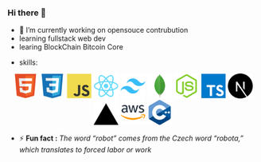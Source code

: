### Hi there :wave:

- 🔭 I’m currently working on opensouce contrubution
- learning fullstack web dev
- learing BlockChain Bitcoin Core
* skills:
<p align ="center"">
<img src="https://github.com/6D-pixel/6D-pixel/blob/main/tech-icons/HTML5.svg" alt="html" height=50 />
<img src="https://github.com/6D-pixel/6D-pixel/blob/main/tech-icons/CSS3.svg" alt="css" height=50 />
<img src="https://github.com/6D-pixel/6D-pixel/blob/main/tech-icons/JavaScript.svg" alt="javascript" height=50 />
<img src="https://github.com/6D-pixel/6D-pixel/blob/main/tech-icons/React.svg" alt="React" height=50 />
<img src="https://github.com/6D-pixel/6D-pixel/blob/main/tech-icons/Tailwind%20CSS.svg" alt="taiwind" height=50 />
<img src="https://github.com/6D-pixel/6D-pixel/blob/main/tech-icons/MongoDB.svg" alt="mongoDB" height=50 />
<img src="https://github.com/6D-pixel/6D-pixel/blob/main/tech-icons/Node.js.svg" alt="nodeJS" height=50 />
<img src="https://github.com/6D-pixel/6D-pixel/blob/main/tech-icons/TypeScript.svg" alt="typescript" height=50 />
<img src="https://github.com/6D-pixel/6D-pixel/blob/main/tech-icons/Next.js.svg" alt="Next js" height=50 />
<img src="https://github.com/6D-pixel/6D-pixel/blob/main/tech-icons/Vercel.svg" alt="Versal" height=50 />
<img src="https://github.com/6D-pixel/6D-pixel/blob/main/tech-icons/AWS.svg" alt="aws" height=50 />
<img src="https://github.com/6D-pixel/6D-pixel/blob/main/tech-icons/C%2B%2B%20(CPlusPlus).svg" alt="C++" height=50 />
</p>


- ⚡ <b>Fun fact :</b> <i> The word “robot” comes from the Czech word “robota,” which translates to forced labor or work</i>
         
